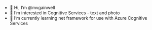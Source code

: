 - 👋 Hi, I’m @mvgainwell
- 👀 I’m interested in Cognitive Services - text and photo
- 🌱 I’m currently learning net framework for use with Azure Cognitive Services
  

<!---
mvgainwell/mvgainwell is a ✨ special ✨ repository because its `README.md` (this file) appears on your GitHub profile.
You can click the Preview link to take a look at your changes.
--->
